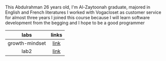 This Abdulrahman 26 years old, I'm Al-Zaytoonah graduate, majored in English and French literatures
I worked with Vogacloset as customer service for almost three years
I joined this course because I will learn software development  from the begging and I hope to be a good programmer 

|labs | links |
|:---:  |:--: |
| growth-mindset | [link](https://replit.com/@AbdulrahmanKha4/reading-notes#102d34_lab1.md) | 
| lab2 | [link](https://replit.com/@AbdulrahmanKha4/reading-notes#102d34_lab2.md) |


